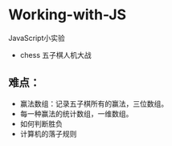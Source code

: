 # Working-with-JS
JavaScript小实验

- chess 五子棋人机大战

## 难点：
- 赢法数组：记录五子棋所有的赢法，三位数组。
- 每一种赢法的统计数组，一维数组。
- 如何判断胜负
- 计算机的落子规则